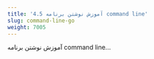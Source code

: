 ```yaml
---
title: '4.5 آموزش نوشتن برنامه command line'
slug: command-line-go
weight: 7005
---
```


آموزش نوشتن برنامه command line...